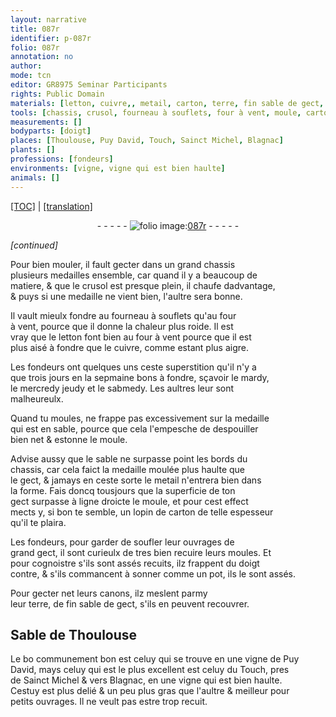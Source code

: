 ```yaml
---
layout: narrative
title: 087r
identifier: p-087r
folio: 087r
annotation: no
author:
mode: tcn
editor: GR8975 Seminar Participants
rights: Public Domain
materials: [letton, cuivre,, metail, carton, terre, fin sable de gect, Sable de Thoulouse, celuy qui se trouve en une vigne de Puy David, celuy du Touch, pres de Sainct Michel & vers Blagnac, en une vigne qui est bien haulte]
tools: [chassis, crusol, fourneau à souflets, four à vent, moule, carton, doigt]
measurements: []
bodyparts: [doigt]
places: [Thoulouse, Puy David, Touch, Sainct Michel, Blagnac]
plants: []
professions: [fondeurs]
environments: [vigne, vigne qui est bien haulte]
animals: []
---
```


 <p><a href="{{ site.baseurl }}/normalized/">[TOC]</a> | <a href="{{ site.baseurl }}/texts/p-087r_tl/" target="_blank">[translation]</a></p><div class="folio" align="center">- - - - - <a href="http://gallica.bnf.fr/ark:/12148/btv1b10500001g/f179.image" target="_blank"><img src="https://cu-mkp.github.io/2017-workshop-edition/assets/photo-icon.png" alt="folio image: " style="display:inline-block; margin-bottom:-3px;"/>087r</a> - - - - - </div>  
 
*[continued]*
  
Pour bien mouler, il fault gecter dans un grand <span class="tl">chassis</span><br/> plusieurs medailles ensemble, car quand il y a beaucoup de<br/> matiere, & que le <span class="tl">crusol</span> est presque plein, il chaufe dadvantage,<br/> & puys si une medaille ne vient bien, l'aultre sera bonne.
 
Il vault mieulx fondre au <span class="tl">fourneau à souflets</span> qu'au <span class="tl">four<br/> à vent</span>, pource que il donne la chaleur plus roide. Il est<br/> vray que le <span class="m">letton</span> font bien au <span class="tl">four à vent</span> pource que il est<br/> plus aisé à fondre que le <span class="m">cuivre,</span> co<span class="exp">mm</span>e estant plus aigre.
 
Les <span class="pro">fondeurs</span> ont quelques uns ceste superstition qu'il n'y a<br/> que <span class="tmp">trois jours en la sepmaine</span> bons à fondre, sçavoir le <span class="tmp">mardy</span>,<br/> le <span class="del"><span class="tmp">mercredy</span></span> <span class="tmp">jeudy</span> et le <span class="tmp">sabmedy</span>. Les aultres leur sont<br/> malheureulx.
 
Quand tu moules, ne frappe pas excessivem<span class="exp">ent</span> sur la medaille<br/> qui est en sable, pource que cela l'empesche de despouiller<br/> bien net & estonne le <span class="tl">moule</span>.
 
Advise aussy que le sable ne surpasse point les bords du<br/> <span class="tl">chassis</span>, car cela faict la medaille moulée plus haulte que<br/> le gect, & jamays en ceste sorte le <span class="m">metail</span> n'entrera bien dans<br/> la forme. Fais doncq tousjours que la superficie de ton<br/> gect <span class="add">sur</span>passe à ligne droicte le <span class="tl">moule</span>, et pour cest effect<br/> mects y, si bon te semble, un lopin de <span class="tl"><span class="m">carton</span></span> de telle espesseur<br/> qu'il te plaira.
 
Les <span class="pro">fondeurs</span>, pour garder de soufler leur ouvrages de<br/> grand gect, il sont curieulx de tres bien recuire leurs moules. Et<br/> pour cognoistre s'ils sont assés recuits, ilz frappent du <span class="tl"><span class="bp">doigt</span></span><br/> contre, & s'ils commancent à <span class="sn">sonner</span> co<span class="exp">mm</span>e un pot, ils le sont assés.
 
Pour gecter net leurs canons, ilz meslent parmy<br/> leur <span class="m">terre</span>, de <span class="m">fin sable de gect</span>, s'ils en peuvent recouvrer.
 
 
  

## <span class="m">Sable de <span class="pl">Th<span class="exp">ou</span>l<span class="exp">ous</span>e</span></span>

 
Le <span class="del">bo</span> communem<span class="exp">ent</span> bon est <span class="m">celuy qui se trouve en une <span class="env">vigne</span> de <span class="pl">Puy<br/> David</span></span>, mays celuy qui est le plus excellent est <span class="m">celuy du <span class="pl">Touch</span>, pres<br/> de <span class="pl">S<span class="exp">ainc</span>t Michel</span> & vers <span class="pl">Blagnac</span>, en une <span class="env">vigne qui est bien haulte</span></span>.<br/> Cestuy est plus delié & un peu plus gras que l'aultre & meilleur pour<br/> petits ouvrages. Il ne veult pas estre trop recuit.
 
 